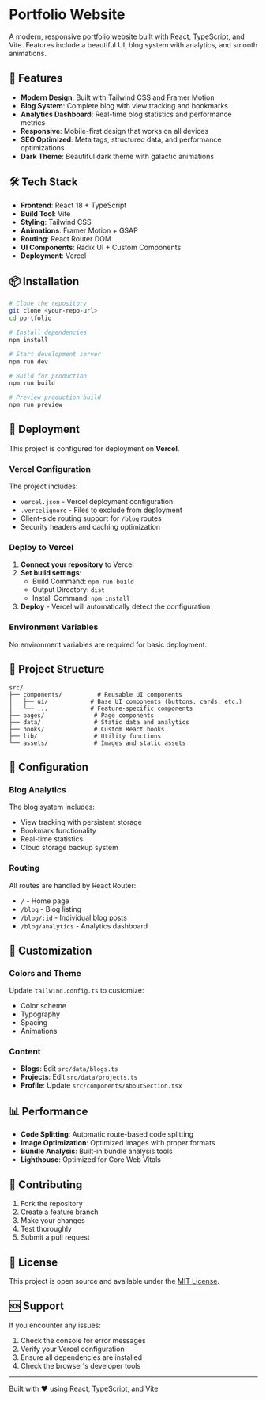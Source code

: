# Portfolio Website

A modern, responsive portfolio website built with React, TypeScript, and Vite. Features include a beautiful UI, blog system with analytics, and smooth animations.

## 🚀 Features

- **Modern Design**: Built with Tailwind CSS and Framer Motion
- **Blog System**: Complete blog with view tracking and bookmarks
- **Analytics Dashboard**: Real-time blog statistics and performance metrics
- **Responsive**: Mobile-first design that works on all devices
- **SEO Optimized**: Meta tags, structured data, and performance optimizations
- **Dark Theme**: Beautiful dark theme with galactic animations

## 🛠️ Tech Stack

- **Frontend**: React 18 + TypeScript
- **Build Tool**: Vite
- **Styling**: Tailwind CSS
- **Animations**: Framer Motion + GSAP
- **Routing**: React Router DOM
- **UI Components**: Radix UI + Custom Components
- **Deployment**: Vercel

## 📦 Installation

```bash
# Clone the repository
git clone <your-repo-url>
cd portfolio

# Install dependencies
npm install

# Start development server
npm run dev

# Build for production
npm run build

# Preview production build
npm run preview
```

## 🚀 Deployment

This project is configured for deployment on **Vercel**.

### Vercel Configuration

The project includes:
- `vercel.json` - Vercel deployment configuration
- `.vercelignore` - Files to exclude from deployment
- Client-side routing support for `/blog` routes
- Security headers and caching optimization

### Deploy to Vercel

1. **Connect your repository** to Vercel
2. **Set build settings**:
   - Build Command: `npm run build`
   - Output Directory: `dist`
   - Install Command: `npm install`
3. **Deploy** - Vercel will automatically detect the configuration

### Environment Variables

No environment variables are required for basic deployment.

## 📁 Project Structure

```
src/
├── components/          # Reusable UI components
│   ├── ui/            # Base UI components (buttons, cards, etc.)
│   └── ...            # Feature-specific components
├── pages/              # Page components
├── data/               # Static data and analytics
├── hooks/              # Custom React hooks
├── lib/                # Utility functions
└── assets/             # Images and static assets
```

## 🔧 Configuration

### Blog Analytics

The blog system includes:
- View tracking with persistent storage
- Bookmark functionality
- Real-time statistics
- Cloud storage backup system

### Routing

All routes are handled by React Router:
- `/` - Home page
- `/blog` - Blog listing
- `/blog/:id` - Individual blog posts
- `/blog/analytics` - Analytics dashboard

## 🎨 Customization

### Colors and Theme

Update `tailwind.config.ts` to customize:
- Color scheme
- Typography
- Spacing
- Animations

### Content

- **Blogs**: Edit `src/data/blogs.ts`
- **Projects**: Edit `src/data/projects.ts`
- **Profile**: Update `src/components/AboutSection.tsx`

## 📊 Performance

- **Code Splitting**: Automatic route-based code splitting
- **Image Optimization**: Optimized images with proper formats
- **Bundle Analysis**: Built-in bundle analysis tools
- **Lighthouse**: Optimized for Core Web Vitals

## 🤝 Contributing

1. Fork the repository
2. Create a feature branch
3. Make your changes
4. Test thoroughly
5. Submit a pull request

## 📄 License

This project is open source and available under the [MIT License](LICENSE).

## 🆘 Support

If you encounter any issues:
1. Check the console for error messages
2. Verify your Vercel configuration
3. Ensure all dependencies are installed
4. Check the browser's developer tools

---

Built with ❤️ using React, TypeScript, and Vite
